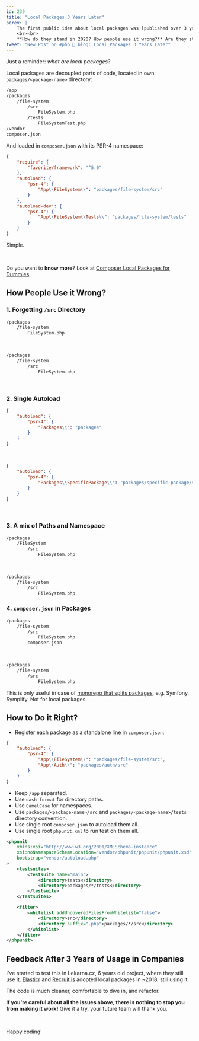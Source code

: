 ```yaml
---
id: 239
title: "Local Packages 3 Years Later"
perex: |
    The first public idea about local packages was [published over 3 years ago](/blog/2017/12/25/composer-local-packages-for-dummies/) after 1 year of internal testing.
    <br><br>
    **How do they stand in 2020? How people use it wrong?** Are they still the best option to keep low complexity in huge projects?
tweet: "New Post on #php 🐘 blog: Local Packages 3 Years Later"
---
```


Just a reminder: *what are local packages*?

Local packages are decoupled parts of code, located in own `packages/<package-name>` directory:

```bash
/app
/packages
    /file-system
        /src
            FileSystem.php
        /tests
            FileSystemTest.php
/vendor
composer.json
```

And loaded in `composer.json` with its PSR-4 namespace:

```json
{
    "require": {
        "favorite/framework": "^5.0"
    },
    "autoload": {
        "psr-4": {
            "App\\FileSystem\\": "packages/file-system/src"
        }
    },
    "autoload-dev": {
        "psr-4": {
            "App\\FileSystem\\Tests\\": "packages/file-system/tests"
        }
    }
}
```

Simple.

<br>

Do you want to **know more**? Look at [Composer Local Packages for Dummies](/blog/2017/12/25/composer-local-packages-for-dummies/).

## How People Use it Wrong?

### 1. Forgetting `/src` Directory

```bash
/packages
    /file-system
        FileSystem.php
```

<em class="fas fa-fw fa-2x fa-times text-danger"></em>

<br>


```bash
/packages
    /file-system
        /src
            FileSystem.php
```

<em class="fas fa-fw fa-2x fa-check text-success"></em>

<br>

### 2. Single Autoload

```json
{
    "autoload": {
        "psr-4": {
            "Packages\\": "packages"
        }
    }
}
```

<em class="fas fa-fw fa-2x fa-times text-danger"></em>

<br>


```json
{
    "autoload": {
        "psr-4": {
            "Packages\\SpecificPackage\\": "packages/specific-package/src"
        }
    }
}
```

<em class="fas fa-fw fa-2x fa-check text-success"></em>

<br>

### 3. A mix of Paths and Namespace

```bash
/packages
    /FileSystem
        /src
            FileSystem.php
```

<em class="fas fa-fw fa-2x fa-times text-danger"></em>

<br>


```bash
/packages
    /file-system
        /src
            FileSystem.php
```

<em class="fas fa-fw fa-2x fa-check text-success"></em>


### 4. `composer.json` in Packages

```bash
/packages
    /file-system
        /src
            FileSystem.php
        composer.json
```

<em class="fas fa-fw fa-2x fa-times text-danger"></em>

<br>


```bash
/packages
    /file-system
        /src
            FileSystem.php
```

This is only useful in case of [monorepo that splits packages](/blog/2018/10/08/new-in-symplify-5-create-merge-and-split-monorepo-with-1-command/), e.g. Symfony, Symplify. Not for local packages.

<em class="fas fa-fw fa-2x fa-check text-success"></em>


## How to Do it Right?

- Register each package as a standalone line in `composer.json`:

```json
{
    "autoload": {
        "psr-4": {
            "App\\FileSystem\\": "packages/file-system/src",
            "App\\Auth\\": "packages/auth/src"
        }
    }
}
```

- Keep `/app` separated.
- Use `dash-format` for directory paths.
- Use `CamelCase` for namespaces.
- Use `packages/<package-name>/src` and `packages/<package-name>/tests` directory convention.
- Use single root `composer.json` to autoload them all.
- Use single root `phpunit.xml` to run test on them all.

```xml
<phpunit
    xmlns:xsi="http://www.w3.org/2001/XMLSchema-instance"
    xsi:noNamespaceSchemaLocation="vendor/phpunit/phpunit/phpunit.xsd"
    bootstrap="vendor/autoload.php"
>
    <testsuites>
        <testsuite name="main">
            <directory>tests</directory>
            <directory>packages/*/tests</directory>
        </testsuite>
    </testsuites>

    <filter>
        <whitelist addUncoveredFilesFromWhitelist="false">
            <directory>src</directory>
            <directory suffix=".php">packages/*/src</directory>
        </whitelist>
    </filter>
</phpunit>
```

## Feedback After 3 Years of Usage in Companies

I've started to test this in Lekarna.cz, 6 years old project, where they still use it.
[Elasticr](https://www.elasticr.cz) and [Recruit.is](https://recruitis.io) adopted local packages in ~2018, still using it.

The code is much cleaner, comfortable to dive in, and refactor.

**If you're careful about all the issues above, there is nothing to stop you from making it work!** Give it a try, your future team will thank you.


<br>

Happy coding!
